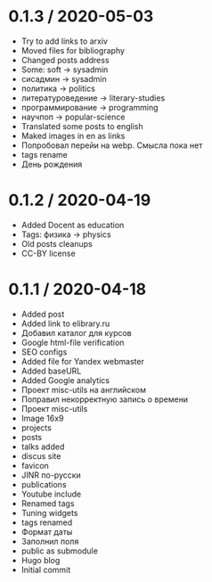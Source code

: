 
0.1.3 / 2020-05-03
==================

  * Try to add links to arxiv
  * Moved files for bibliography
  * Changed posts address
  * Some: soft -> sysadmin
  * сисадмин -> sysadmin
  * политика -> politics
  * литературоведение -> literary-studies
  * программирование -> programming
  * научпоп -> popular-science
  * Translated some posts to english
  * Maked images in en as links
  * Попробовал перейи на webp. Смысла пока нет
  * tags rename
  * День рождения

0.1.2 / 2020-04-19
=============

  * Added Docent as education
  * Tags: физика -> physics
  * Old posts cleanups
  * CC-BY license

0.1.1 / 2020-04-18
==================

  * Added post
  * Added link to elibrary.ru
  * Добавил каталог для курсов
  * Google html-file verification
  * SEO configs
  * Added file for Yandex webmaster
  * Added baseURL
  * Added Google analytics
  * Проект misc-utils на английском
  * Поправил некорректную запись о времени
  * Проект misc-utils
  * Image 16x9
  * projects
  * posts
  * talks added
  * discus site
  * favicon
  * JINR по-русски
  * publications
  * Youtube include
  * Renamed tags
  * Tuning widgets
  * tags renamed
  * Формат даты
  * Заполнил поля
  * public as submodule
  * Hugo blog
  * Initial commit
